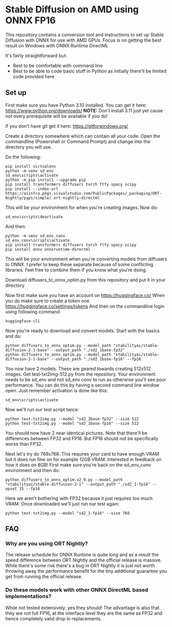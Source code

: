 # Stable Diffusion on AMD using ONNX FP16

This repository contains a conversion tool and instructions to set up Stable Diffusion with ONNX for use with AMD GPUs.
  Focus is on getting the best result on Windows with ONNX Runtime DirectML

It's fairly straightforward but:
- Best to be comfortable with command line
- Best to be able to code basic stuff in Python as initially there'll be limited code provided here

## Set up

First make sure you have Python 3.10 installed. You can get it here: https://www.python.org/downloads/
  **NOTE:** Don't install 3.11 just yet cause not every prerequisite will be available if you do!

If you don't have git get it here: https://gitforwindows.org/

Create a directory somewhere which can contain all your code.
  Open the commandline (Powershell or Command Prompt) and change into the directory you will use.

Do the following:
```
pip install virtualenv
python -m venv sd_env
sd_env\scripts\activate
python -m pip install --upgrade pip
pip install transformers diffusers torch ftfy spacy scipy
pip install --index-url https://aiinfra.pkgs.visualstudio.com/PublicPackages/_packaging/ORT-Nightly/pypi/simple/ ort-nightly-directml
```

This will be your environment for when you're creating images.
  Now do:
```
sd_env\scripts\deactivate
```

And then:
```
python -m venv sd_env_conv
sd_env_conv\scripts\activate
pip install transformers diffusers torch ftfy spacy scipy
pip install onnx onnxruntime-directml
```

This will be your environment when you're converting models from diffusers to ONNX.
I prefer to keep these separate because of some conflicting libraries.
Feel free to combine them if you know what you're doing.

Download diffusers_to_onnx_optim.py from this repository and put it in your directory

Now first make sure you have an account on https://huggingface.co/
  When you do make sure to create a token one https://huggingface.co/settings/tokens
  And then on the commandline login using following command
```
huggingface-cli
```

Now you're ready to download and convert models. Start with the basics and do:
```
python diffusers_to_onnx_optim.py --model_path "stabilityai/stable-diffusion-2-1-base" --output_path "./sd2_1base-fp32" 
python diffusers_to_onnx_optim.py --model_path "stabilityai/stable-diffusion-2-1-base" --output_path "./sd2_1base-fp16" --fp16
```

You now have 2 models. These are geared towards creating 512x512 images. Get test-txt2img-512.py from the repository.
  Your environment needs to be sd_env and not sd_env conv to run as otherwise you'll see poor performance.
  You can do this by having a second command line window open. Just remember activation is done like this:
```
sd_env\scripts\activate
```

Now we'll run our test script twice:
```
python test-txt2img.py --model "sd2_1base-fp32" --size 512
python test-txt2img.py --model "sd2_1base-fp16" --size 512
```

You should now have 2 near identical pictures. Note that there'll be differences between FP32 and FP16. But FP16 should not be specifically worse than FP32.

Next let's try do 768x768. This requires your card to have enough VRAM but it does run fine on for example 12GB VRAM. Interested in feedback on how it does on 8GB!
  First make sure you're back on the sd_env_conv environment and then do:
```
python diffusers_to_onnx_optim-v2_0.py --model_path "stabilityai/stable-diffusion-2-1" --output_path "./sd2_1-fp16" --opset 15 --fp16
```

Here we aren't bothering with FP32 because it just requires too much VRAM. Once downloaded we'll just run our test again:
```
python test-txt2img.py --model "sd2_1-fp16" --size 768
```

## FAQ
### Why are you using ORT Nightly?
The release schedule for ONNX Runtime is quite long and as a result the speed difference between ORT Nightly and the official release is massive.
While there's some risk there's a bug in ORT Nightly it is just not worth throwing away the performance benefit for the tiny additional guarantee you get from running the official release.

### Do these models work with other ONNX DirectML based implementations?
While not tested extensively: yes they should! The advantage is also that they are not full FP16, at the interface level they are the same as FP32 and hence completely valid drop in replacements.
